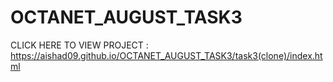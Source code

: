 # OCTANET_AUGUST_TASK3
CLICK HERE TO VIEW PROJECT : https://aishad09.github.io/OCTANET_AUGUST_TASK3/task3(clone)/index.html
